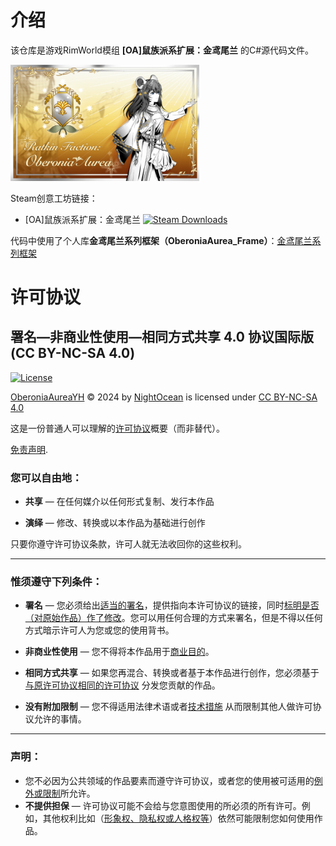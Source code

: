 
# 介绍

该仓库是游戏RimWorld模组 **[OA]鼠族派系扩展：金鸢尾兰** 的C#源代码文件。

<img src="img/%5BOA%5DRatkin%20Faction%20-%20Oberonia%20aurea.png" alt="interpolate" width="60%" />

Steam创意工坊链接：
+ [OA]鼠族派系扩展：金鸢尾兰   [![Steam Downloads](https://img.shields.io/steam/downloads/3159926804?style=flat&logo=steam&label=Steam%20Workshop)
](https://steamcommunity.com/sharedfiles/filedetails/?id=3159926804)

代码中使用了个人库**金鸢尾兰系列框架（OberoniaAurea_Frame）**：[金鸢尾兰系列框架](https://github.com/IdealNightOcean/OberoniaAurea_Frame)



# 许可协议

## 署名—非商业性使用—相同方式共享 4.0 协议国际版 (CC BY-NC-SA 4.0)
[![License](https://img.shields.io/badge/License-CC%20BY--NC--SA%204.0-blue)](https://creativecommons.org/licenses/by-nc-sa/4.0/legalcode)

<a href="https://github.com/IdealNightOcean/OberoniaAureaYH">OberoniaAureaYH</a> © 2024 by <a href="https://github.com/IdealNightOcean">NightOcean</a> is licensed under <a href="https://creativecommons.org/licenses/by-nc-sa/4.0/">CC BY-NC-SA 4.0</a><img src="https://mirrors.creativecommons.org/presskit/icons/cc.svg" alt="" style="max-width: 1em;max-height:1em;margin-left: .2em;"><img src="https://mirrors.creativecommons.org/presskit/icons/by.svg" alt="" style="max-width: 1em;max-height:1em;margin-left: .2em;"><img src="https://mirrors.creativecommons.org/presskit/icons/nc.svg" alt="" style="max-width: 1em;max-height:1em;margin-left: .2em;"><img src="https://mirrors.creativecommons.org/presskit/icons/sa.svg" alt="" style="max-width: 1em;max-height:1em;margin-left: .2em;">

这是一份普通人可以理解的[许可协议](https://creativecommons.org/licenses/by-nc-sa/4.0/legalcode.zh-Hans)概要（而非替代）。

[免责声明](https://creativecommons.org/licenses/by-nc-sa/4.0/deed.zh#).

### 您可以自由地：

- **共享** — 在任何媒介以任何形式复制、发行本作品

- **演绎** — 修改、转换或以本作品为基础进行创作

只要你遵守许可协议条款，许可人就无法收回你的这些权利。

------

### 惟须遵守下列条件：

- **署名** — 您必须给出[适当的署名](https://creativecommons.org/licenses/by-nc-sa/4.0/deed.zh-hans#ref-appropriate-credit)，提供指向本许可协议的链接，同时[标明是否（对原始作品）作了修改](https://creativecommons.org/licenses/by-nc-sa/4.0/deed.zh-hans#ref-indicate-changes)。您可以用任何合理的方式来署名，但是不得以任何方式暗示许可人为您或您的使用背书。
- **非商业性使用** — 您不得将本作品用于[商业目的](https://creativecommons.org/licenses/by-nc-sa/4.0/deed.zh-hans#ref-commercial-purposes)。
- **相同方式共享** — 如果您再混合、转换或者基于本作品进行创作，您必须基于[与原许可协议相同的许可协议](https://creativecommons.org/licenses/by-nc-sa/4.0/deed.zh-hans#ref-same-license) 分发您贡献的作品。

- **没有附加限制** — 您不得适用法律术语或者[技术措施](https://creativecommons.org/licenses/by-nc-sa/4.0/deed.zh-hans#ref-technological-measures) 从而限制其他人做许可协议允许的事情。

------

### 声明：

- 您不必因为公共领域的作品要素而遵守许可协议，或者您的使用被可适用的[例外或限制](https://creativecommons.org/licenses/by-nc-sa/4.0/deed.zh-hans#ref-exception-or-limitation)所允许。
- **不提供担保** — 许可协议可能不会给与您意图使用的所必须的所有许可。例如，其他权利比如（[形象权、隐私权或人格权等](https://creativecommons.org/licenses/by-nc-sa/4.0/deed.zh-hans#ref-publicity-privacy-or-moral-rights)）依然可能限制您如何使用作品。